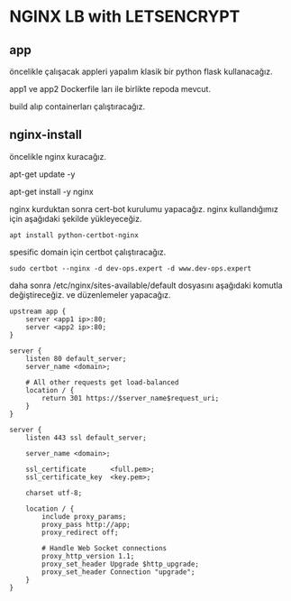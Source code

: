 # NGINX LB with LETSENCRYPT

## app

öncelikle çalışacak appleri yapalım klasik bir python flask kullanacağız.

app1 ve app2 Dockerfile ları ile birlikte repoda mevcut. 

build alıp containerları çalıştıracağız. 

## nginx-install

öncelikle nginx kuracağız.

apt-get update -y

apt-get install -y nginx

nginx kurduktan sonra cert-bot kurulumu yapacağız. nginx kullandığımız için aşağıdaki şekilde yükleyeceğiz.

```
apt install python-certbot-nginx 
````

spesific domain için certbot çalıştıracağız.

```
sudo certbot --nginx -d dev-ops.expert -d www.dev-ops.expert
```

daha sonra /etc/nginx/sites-available/default dosyasını aşağıdaki komutla değiştireceğiz. ve düzenlemeler yapacağız.

```
upstream app {
    server <app1 ip>:80;
    server <app2 ip>:80;
}

server {
    listen 80 default_server;
    server_name <domain>;

    # All other requests get load-balanced
    location / {
        return 301 https://$server_name$request_uri;
    }
}

server {
    listen 443 ssl default_server;

    server_name <domain>;

    ssl_certificate      <full.pem>;
    ssl_certificate_key  <key.pem>;

    charset utf-8;

    location / {
        include proxy_params;
        proxy_pass http://app;
        proxy_redirect off;

        # Handle Web Socket connections
        proxy_http_version 1.1;
        proxy_set_header Upgrade $http_upgrade;
        proxy_set_header Connection "upgrade";
    }
}
```
